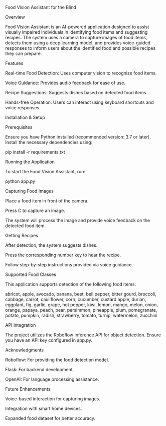 Food Vision Assistant for the Blind

Overview

Food Vision Assistant is an AI-powered application designed to assist visually impaired individuals in identifying food items and suggesting recipes. The system uses a camera to capture images of food items, detects them using a deep learning model, and provides voice-guided responses to inform users about the identified food and possible recipes they can prepare.

Features

Real-time Food Detection: Uses computer vision to recognize food items.

Voice Guidance: Provides audio feedback for ease of use.

Recipe Suggestions: Suggests dishes based on detected food items.

Hands-free Operation: Users can interact using keyboard shortcuts and voice responses.

Installation & Setup

Prerequisites

Ensure you have Python installed (recommended version: 3.7 or later). Install the necessary dependencies using:

pip install -r requirements.txt

Running the Application

To start the Food Vision Assistant, run:

python app.py

Capturing Food Images

Place a food item in front of the camera.

Press C to capture an image.

The system will process the image and provide voice feedback on the detected food item.

Getting Recipes

After detection, the system suggests dishes.

Press the corresponding number key to hear the recipe.

Follow step-by-step instructions provided via voice guidance.

Supported Food Classes

This application supports detection of the following food items:

abricot, apple, avocado, banana, beet, bell pepper, bitter gourd, broccoli, cabbage, carrot, cauliflower, corn, cucumber, custard apple, durian, eggplant, fig, garlic, grape, hot pepper, kiwi, lemon, mango, melon, onion, orange, papaya, peach, pear, persimmon, pineapple, plum, pomegranate, potato, pumpkin, radish, strawberry, tomato, turnip, watermelon, zucchini

API Integration

The project utilizes the Roboflow Inference API for object detection. Ensure you have an API key configured in app.py.

Acknowledgments

Roboflow: For providing the food detection model.

Flask: For backend development.

OpenAI: For language processing assistance.

Future Enhancements

Voice-based interaction for capturing images.

Integration with smart home devices.

Expanded food dataset for better accuracy.
